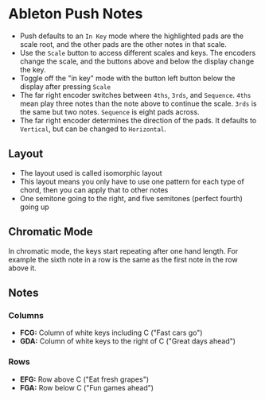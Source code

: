# Ableton Push Notes

- Push defaults to an `In Key` mode where the highlighted pads are the scale root, and the other pads are the other notes in that scale.
- Use the `Scale` button to access different scales and keys. The encoders change the scale, and the buttons above and below the display change the key.
- Toggle off the "in key" mode with the button left button below the display after pressing `Scale`
- The far right encoder switches between `4ths`, `3rds`, and `Sequence`. `4ths` mean play three notes than the note above to continue the scale. `3rds` is the same but two notes. `Sequence` is eight pads across.
- The far right encoder determines the direction of the pads. It defaults to `Vertical`, but can be changed to `Horizontal`.

## Layout

- The layout used is called isomorphic layout
- This layout means you only have to use one pattern for each type of chord, then you can apply that to other notes
- One semitone going to the right, and five semitones (perfect fourth) going up

## Chromatic Mode

In chromatic mode, the keys start repeating after one hand length. For example the sixth note in a row is the same as the first note in the row above it.

## Notes

### Columns

- **FCG:** Column of white keys including C ("Fast cars go")
- **GDA:** Column of white keys to the right of C ("Great days ahead")

### Rows

- **EFG:** Row above C ("Eat fresh grapes")
- **FGA:** Row below C ("Fun games ahead")


